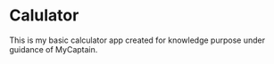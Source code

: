 # Calulator
This is my basic calculator app created for knowledge purpose under guidance of MyCaptain.
